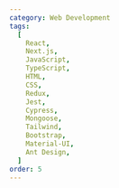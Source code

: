 ```yaml
---
category: Web Development
tags:
  [
    React,
    Next.js,
    JavaScript,
    TypeScript,
    HTML,
    CSS,
    Redux,
    Jest,
    Cypress,
    Mongoose,
    Tailwind,
    Bootstrap,
    Material-UI,
    Ant Design,
  ]
order: 5
---
```

